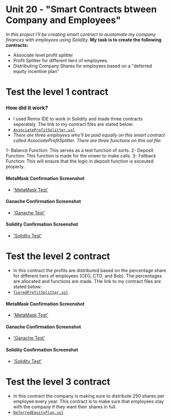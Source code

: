 # Unit 20 - "Smart Contracts btween Company and Employees"

*In this project I'll be creating smart contract to auotamate my company finances with employees using Solidity.* **My task is to create the following contracts:**

* Associate level profit splitter
* Profit Splitter for different tiers of employees.
* Distributing Company Shares for employees based on a "deferred equity incentive plan"


# Test the level 1 contract
### How did it work?
* I used Remix IDE to work in Solidity and made three contracts seperately. The link to my contract files are stated below: 
* [`AssociateProfitSplitter.sol`](Starter-Code/AssociateProfitSplitter.sol)
* *There are three employees who'll be paid equally on this smart contract called AssociateProfitSplitter. There are three functions on this sol file:*

1- Balance Function: This serves as a test function of sorts.
2- Deposit Function: This function is made for the onwer to make calls.
3- Fallback Function: This will ensure that the logic in deposit function is exceuted properly. 
#### MetaMask Confirmation Screenshot
* ['MetaMask Test'](Images/level_1_Metamask.png)

#### Ganache Confirmation Screenshot
* ['Ganache Test'](Images/level_1_Ganache.png)

#### Solidity Confirmation Screenshot
* ['Solidity Test'](Images/level_1_Solidity.png)


# Test the level 2 contract
* In this contract the profits are distributed based on the percentage share for different tiers of employees (CEO, CTO, and Bob). The percentages are allocated and functions are made. THe link to my contract files are stated below:
* [`TieredProfitSplitter.sol`](Starter-Code/TieredProfitSplitter.sol)

#### MetaMask Confirmation Screenshot
* ['MetaMask Test'](Images/level_2_Metamask.png)

#### Ganache Confirmation Screenshot
* ['Ganache Test'](Images/level_2_Ganache.png)

#### Solidity Confirmation Screenshot
* ['Solidity Test'](Images/level_2_Solidity.png)


# Test the level 3 contract
* In this contract the company is making sure to distribute 250 shares per employee every year. This contract is to make sure that employees stay with the company if they want their shares in full. 
* [`DeferredEquityPlan.sol`](Starter-Code/DeferredEquityPlan.sol)